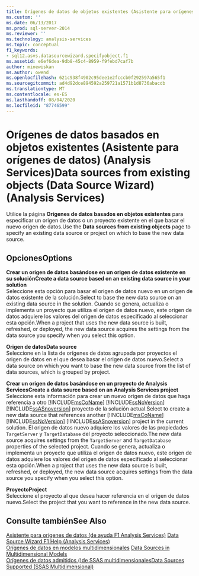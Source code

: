 ```yaml
---
title: Orígenes de datos de objetos existentes (Asistente para orígenes de datos) (Analysis Services) | Microsoft Docs
ms.custom: ''
ms.date: 06/13/2017
ms.prod: sql-server-2014
ms.reviewer: ''
ms.technology: analysis-services
ms.topic: conceptual
f1_keywords:
- sql12.asvs.datasourcewizard.specifyobject.f1
ms.assetid: e6ef6dea-9db8-45c4-8959-f9febd7caf7b
author: minewiskan
ms.author: owend
ms.openlocfilehash: 621c938f4902c95dee1e2fcccb0f292597a565f1
ms.sourcegitcommit: ad4d92dce894592a259721a1571b1d8736abacdb
ms.translationtype: MT
ms.contentlocale: es-ES
ms.lasthandoff: 08/04/2020
ms.locfileid: "87746599"
---
```

# <a name="data-sources-from-existing-objects-data-source-wizard-analysis-services"></a><span data-ttu-id="57e02-102">Orígenes de datos basados en objetos existentes (Asistente para orígenes de datos) (Analysis Services)</span><span class="sxs-lookup"><span data-stu-id="57e02-102">Data sources from existing objects (Data Source Wizard) (Analysis Services)</span></span>
  <span data-ttu-id="57e02-103">Utilice la página **Orígenes de datos basados en objetos existentes** para especificar un origen de datos o un proyecto existente en el que basar el nuevo origen de datos.</span><span class="sxs-lookup"><span data-stu-id="57e02-103">Use the **Data sources from existing objects** page to specify an existing data source or project on which to base the new data source.</span></span>  
  
## <a name="options"></a><span data-ttu-id="57e02-104">Opciones</span><span class="sxs-lookup"><span data-stu-id="57e02-104">Options</span></span>  
 <span data-ttu-id="57e02-105">**Crear un origen de datos basándose en un origen de datos existente en su solución**</span><span class="sxs-lookup"><span data-stu-id="57e02-105">**Create a data source based on an existing data source in your solution**</span></span>  
 <span data-ttu-id="57e02-106">Seleccione esta opción para basar el origen de datos nuevo en un origen de datos existente de la solución.</span><span class="sxs-lookup"><span data-stu-id="57e02-106">Select to base the new data source on an existing data source in the solution.</span></span> <span data-ttu-id="57e02-107">Cuando se genera, actualiza o implementa un proyecto que utiliza el origen de datos nuevo, este origen de datos adquiere los valores del origen de datos especificado al seleccionar esta opción.</span><span class="sxs-lookup"><span data-stu-id="57e02-107">When a project that uses the new data source is built, refreshed, or deployed, the new data source acquires the settings from the data source you specify when you select this option.</span></span>  
  
 <span data-ttu-id="57e02-108">**Origen de datos**</span><span class="sxs-lookup"><span data-stu-id="57e02-108">**Data source**</span></span>  
 <span data-ttu-id="57e02-109">Seleccione en la lista de orígenes de datos agrupada por proyectos el origen de datos en el que desea basar el origen de datos nuevo.</span><span class="sxs-lookup"><span data-stu-id="57e02-109">Select a data source on which you want to base the new data source from the list of data sources, which is grouped by project.</span></span>  
  
 <span data-ttu-id="57e02-110">**Crear un origen de datos basándose en un proyecto de Analysis Services**</span><span class="sxs-lookup"><span data-stu-id="57e02-110">**Create a data source based on an Analysis Services project**</span></span>  
 <span data-ttu-id="57e02-111">Seleccione esta información para crear un nuevo origen de datos que haga referencia a otro [!INCLUDE[msCoName](../includes/msconame-md.md)] [!INCLUDE[ssNoVersion](../includes/ssnoversion-md.md)] [!INCLUDE[ssASnoversion](../includes/ssasnoversion-md.md)] proyecto de la solución actual.</span><span class="sxs-lookup"><span data-stu-id="57e02-111">Select to create a new data source that references another [!INCLUDE[msCoName](../includes/msconame-md.md)] [!INCLUDE[ssNoVersion](../includes/ssnoversion-md.md)] [!INCLUDE[ssASnoversion](../includes/ssasnoversion-md.md)] project in the current solution.</span></span> <span data-ttu-id="57e02-112">El origen de datos nuevo adquiere los valores de las propiedades `TargetServer` y `TargetDatabase` del proyecto seleccionado.</span><span class="sxs-lookup"><span data-stu-id="57e02-112">The new data source acquires settings from the `TargetServer` and `TargetDatabase` properties of the selected project.</span></span> <span data-ttu-id="57e02-113">Cuando se genera, actualiza o implementa un proyecto que utiliza el origen de datos nuevo, este origen de datos adquiere los valores del origen de datos especificado al seleccionar esta opción.</span><span class="sxs-lookup"><span data-stu-id="57e02-113">When a project that uses the new data source is built, refreshed, or deployed, the new data source acquires settings from the data source you specify when you select this option.</span></span>  
  
 <span data-ttu-id="57e02-114">**Proyecto**</span><span class="sxs-lookup"><span data-stu-id="57e02-114">**Project**</span></span>  
 <span data-ttu-id="57e02-115">Seleccione el proyecto al que desea hacer referencia en el origen de datos nuevo.</span><span class="sxs-lookup"><span data-stu-id="57e02-115">Select the project that you want to reference in the new data source.</span></span>  
  
## <a name="see-also"></a><span data-ttu-id="57e02-116">Consulte también</span><span class="sxs-lookup"><span data-stu-id="57e02-116">See Also</span></span>  
 <span data-ttu-id="57e02-117">[Asistente para orígenes de datos &#40;de ayuda F1 Analysis Services&#41;](data-source-wizard-f1-help-analysis-services.md) </span><span class="sxs-lookup"><span data-stu-id="57e02-117">[Data Source Wizard F1 Help &#40;Analysis Services&#41;](data-source-wizard-f1-help-analysis-services.md) </span></span>  
 <span data-ttu-id="57e02-118">[Orígenes de datos en modelos multidimensionales](multidimensional-models/data-sources-in-multidimensional-models.md) </span><span class="sxs-lookup"><span data-stu-id="57e02-118">[Data Sources in Multidimensional Models](multidimensional-models/data-sources-in-multidimensional-models.md) </span></span>  
 [<span data-ttu-id="57e02-119">Orígenes de datos admitidos &#40;&#41;de SSAS multidimensionales</span><span class="sxs-lookup"><span data-stu-id="57e02-119">Data Sources Supported &#40;SSAS Multidimensional&#41;</span></span>](multidimensional-models/supported-data-sources-ssas-multidimensional.md)  
  
  

